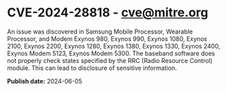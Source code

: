 # CVE-2024-28818 - cve@mitre.org

An issue was discovered in Samsung Mobile Processor, Wearable Processor, and Modem Exynos 980, Exynos 990, Exynos 1080, Exynos 2100, Exynos 2200, Exynos 1280, Exynos 1380, Exynos 1330, Exynos 2400, Exynos Modem 5123, Exynos Modem 5300. The baseband software does not properly check states specified by the RRC (Radio Resource Control) module. This can lead to disclosure of sensitive information.

**Publish date:** 2024-06-05
